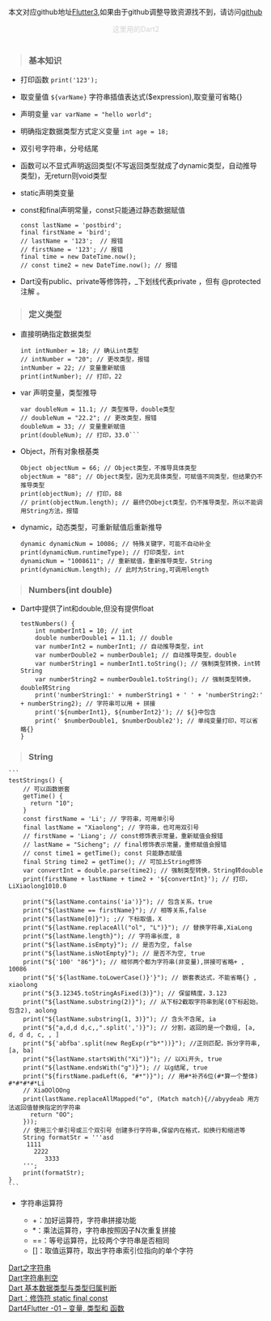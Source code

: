 本文对应github地址[Flutter3](https://github.com/DDYFlutter/LearnFlutter/blob/master/Flutter3.md),如果由于github调整导致资源找不到，请访问[github](https://github.com/DDYFlutter/LearnFlutter)

<center><font color=lightGray>这里用的Dart2</font></center><br>


> ### 基本知识

* 打印函数 ``` print('123'); ```
* 取变量值 ``` ${varName} ``` 字符串插值表达式($expression),取变量可省略{}
* 声明变量 ``` var varName = "hello world"; ``` 
* 明确指定数据类型方式定义变量 ``` int age = 18; ``` 
* 双引号字符串，分号结尾
* 函数可以不显式声明返回类型(不写返回类型就成了dynamic类型，自动推导类型)，无return则void类型
* static声明类变量
* const和final声明常量，const只能通过静态数据赋值

	```
	const lastName = 'postbird';
	final firstName = 'bird';
	// lastName = '123';  // 报错
	// firstName = '123'; // 报错
	final time = new DateTime.now();
	// const time2 = new DateTime.now(); // 报错
	```
* Dart没有public、private等修饰符，_下划线代表private ，但有 @protected 注解 。

> ### 定义类型

* 直接明确指定数据类型

	```
	int intNumber = 18; // 确认int类型
	// intNumber = "20"; // 更改类型，报错
	intNumber = 22; // 变量重新赋值
	print(intNumber); // 打印，22
	```
* var 声明变量，类型推导

	```
	var doubleNum = 11.1; // 类型推导，double类型
	// doubleNum = "22.2"; // 更改类型，报错
	doubleNum = 33; // 变量重新赋值
	print(doubleNum); // 打印，33.0```
	```
	
* Object，所有对象根基类

	```
	Object objectNum = 66; // Object类型，不推导具体类型
	objectNum = "88"; // Object类型，因为无具体类型，可赋值不同类型，但结果仍不推导类型
	print(objectNum); // 打印，88
	// print(objectNum.length); // 最终仍Obejct类型，仍不推导类型，所以不能调用String方法，报错	
	```
* dynamic，动态类型，可重新赋值后重新推导

	```
	dynamic dynamicNum = 10086; // 特殊关键字，可能不自动补全
	print(dynamicNum.runtimeType); // 打印类型，int
	dynamicNum = "1008611"; // 重新赋值，重新推导类型，String
	print(dynamicNum.length); // 此时为String,可调用length
	```


> ### Numbers(int double)

* Dart中提供了int和double,但没有提供float

	```
	testNumbers() {
		int numberInt1 = 10; // int
		double numberDouble1 = 11.1; // double
		var numberInt2 = numberInt1; // 自动推导类型，int
		var numberDouble2 = numberDouble1; // 自动推导类型，double
		var numberString1 = numberInt1.toString(); // 强制类型转换，int转String
		var numberString2 = numberDouble1.toString(); // 强制类型转换，double转String
		print('numberString1:' + numberString1 + ' ' + 'numberString2:' + numberString2); // 字符串可以用 + 拼接
		print('${numberInt1}, ${numberInt2}'); // ${}中包含
		print(' $numberDouble1, $numberDouble2'); // 单纯变量打印，可以省略{}
	}
	```
> ### String

	```
	testStrings() {
	    // 可以函数嵌套
	    getTime() {
	      return "10";
	    }
	    const firstName = 'Li'; // 字符串，可用单引号
	    final lastName = "Xiaolong"; // 字符串，也可用双引号
	    // firstName = 'Liang'; // const修饰表示常量，重新赋值会报错
	    // lastName = "Sicheng"; // final修饰表示常量，重修赋值会报错
	    // const time1 = getTime(); const 只能静态赋值
	    final String time2 = getTime(); // 可加上String修饰
	    var convertInt = double.parse(time2); // 强制类型转换，String转double
	    print(firstName + lastName + time2 + '${convertInt}'); // 打印，LiXiaolong1010.0
	
	    print("${lastName.contains('ia')}"); // 包含关系，true
	    print("${lastName == firstName}"); // 相等关系,false
	    print("${lastName[0]}"); ;// 下标取值，X
	    print("${lastName.replaceAll("ol", "L")}"); // 替换字符串,XiaLong
	    print("${lastName.length}"); // 字符串长度, 8
	    print("${lastName.isEmpty}"); // 是否为空, false
	    print("${lastName.isNotEmpty}"); // 是否不为空, true
	    print("${'100' "86"}"); // 相邻两个都为字符串(非变量),拼接可省略+ , 10086
	    print("${'${lastName.toLowerCase()}'}"); // 嵌套表达式，不能省略{} , xiaolong
	    print("${3.12345.toStringAsFixed(3)}"); // 保留精度，3.123
	    print("${lastName.substring(2)}"); // 从下标2截取字符串到尾(0下标起始，包含2), aolong
	    print("${lastName.substring(1, 3)}"); // 含头不含尾, ia
	    print("${"a,d,d d,c,,".split(',')}"); // 分割，返回的是一个数组, [a, d, d d, c, , ]
	    print("${'abfba'.split(new RegExp(r"b*"))}"); //正则匹配，拆分字符串, [a, ba]
	    print("${lastName.startsWith("Xi")}"); // 以Xi开头, true
	    print("${lastName.endsWith("g")}"); // 以g结尾, true
	    print("${firstName.padLeft(6, "#*")}"); // 用#*补齐6位(#*算一个整体) #*#*#*#*Li
	    // XiaOOlOOng
	    print(lastName.replaceAllMapped("o", (Match match){//abyydeab 用方法返回值替换指定的字符串
	      return "OO";
	    }));
	    // 使用三个单引号或三个双引号 创建多行字符串,保留内在格式，如换行和缩进等
	    String formatStr = '''asd
	     1111
	       2222
	          3333
	    ''';
	    print(formatStr);
	}	
	```

* 字符串运算符

	- +：加好运算符，字符串拼接功能
	- *：乘法运算符，字符串按照因子N次重复拼接
	- ==：等号运算符，比较两个字符串是否相同
	- []：取值运算符，取出字符串索引位指向的单个字符


[Dart之字符串](https://www.cnblogs.com/lxlx1798/p/11280106.html)   
[Dart字符串判空](https://cloud.tencent.com/developer/article/1370380)   
[Dart 基本数据类型与类型归属判断](www.ptbird.cn/dart-variable-operation.html)   
[Dart：修饰符 static final const](https://www.jianshu.com/p/91c2511d104f)   
[Dart4Flutter -01 – 变量, 类型和 函数](https://juejin.im/post/5b2bafdaf265da597c772819)



